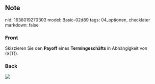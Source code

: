 ## Note
nid: 1638019270303
model: Basic-02d89
tags: 04_optionen, checklater
markdown: false

### Front
Skizzieren Sie den <b>Payoff</b> eines <b>Termingeschäfts</b> in
Abhängigkeit von \(S(T)\).

### Back
<img src="paste-e9638a3b8ece194d3ec433b36a3569d5d17597ef.jpg">
